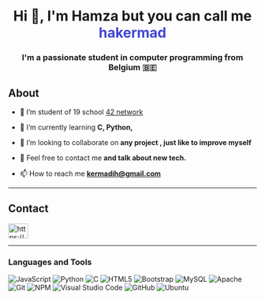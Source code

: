 <h1 align="center">Hi 👋, I'm Hamza but you can call me <span style="color:#4146d1">hakermad</span></h1>
<h3 align="center">I'm a passionate student in computer programming from Belgium 🇧🇪</h3>

## About
- 🔭 I’m student of 19 school [42 network](https://www.s19.be/)

- 🌱 I’m currently learning **C, Python,**

- 👯 I’m looking to collaborate on **any project , just like to improve myself**

- 🤝 Feel free to contact me **and talk about new tech.**

- 📫 How to reach me **kermadih@gmail.com**

-------------------

## Contact
<p align="left">
<a href="https://www.linkedin.com/in/hamza-kermadi-915488177/" target="blank"><img align="center" src="https://raw.githubusercontent.com/rahuldkjain/github-profile-readme-generator/master/src/images/icons/Social/linked-in-alt.svg" alt="https://www.linkedin.com/in/hamza-kermadi-915488177/" height="30" width="40" /></a>
</p>

-------------------

### Languages and Tools  
![JavaScript](https://img.shields.io/badge/javascript-%23323330.svg?style=for-the-badge&logo=javascript&logoColor=%23F7DF1E) ![Python](https://img.shields.io/badge/python-%2314354C.svg?style=for-the-badge&logo=python&logoColor=white) ![C](https://img.shields.io/badge/C-00599C?style=for-the-badge&logo=c&logoColor=white) ![HTML5](https://img.shields.io/badge/html5-%23E34F26.svg?style=for-the-badge&logo=html5&logoColor=white) ![Bootstrap](https://img.shields.io/badge/bootstrap-%23563D7C.svg?style=for-the-badge&logo=bootstrap&logoColor=white) ![MySQL](https://img.shields.io/badge/mysql-%2300f.svg?style=for-the-badge&logo=mysql&logoColor=white) ![Apache](https://img.shields.io/badge/apache-%23D42029.svg?style=for-the-badge&logo=apache&logoColor=white) ![Git](https://img.shields.io/badge/git-%23F05033.svg?style=for-the-badge&logo=git&logoColor=white) ![NPM](https://img.shields.io/badge/NPM-%23000000.svg?style=for-the-badge&logo=npm&logoColor=white) ![Visual Studio Code](https://img.shields.io/badge/VisualStudioCode-0078d7.svg?style=for-the-badge&logo=visual-studio-code&logoColor=white) ![GitHub](https://img.shields.io/badge/github-%23121011.svg?style=for-the-badge&logo=github&logoColor=white) ![Ubuntu](https://img.shields.io/badge/Ubuntu-E95420?style=for-the-badge&logo=ubuntu&logoColor=white)
